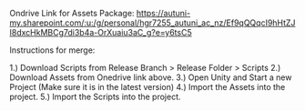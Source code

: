 Ondrive Link for Assets Package: https://autuni-my.sharepoint.com/:u:/g/personal/hgr7255_autuni_ac_nz/Ef9qQQqcI9hHtZJI8dxcHkMBCg7di3b4a-OrXuaiu3aC_g?e=y6tsC5


Instructions for merge:

1.) Download Scripts from Release Branch > Release Folder > Scripts
2.) Download Assets from Onedrive link above.
3.) Open Unity and Start a new Project (Make sure it is in the latest version)
4.) Import the Assets into the project.
5.) Import the Scripts into the project.
